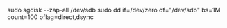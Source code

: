 sudo sgdisk --zap-all /dev/sdb
sudo dd if=/dev/zero of="/dev/sdb" bs=1M count=100 oflag=direct,dsync
